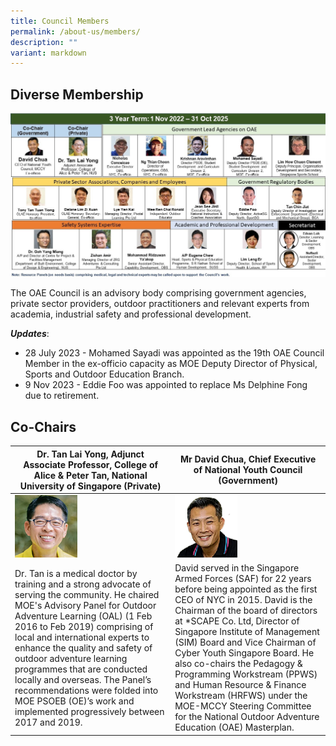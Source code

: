 ```yaml
---
title: Council Members
permalink: /about-us/members/
description: ""
variant: markdown
---
```

## Diverse Membership
![](/images/oae%20council%20diverse%20membership1.jpg)

The OAE Council is an advisory body comprising government agencies, private sector providers, outdoor practitioners and relevant experts from academia, industrial safety and professional development.

***Updates***:
* 28 July 2023 - Mohamed Sayadi was appointed as the 19th&nbsp;OAE Council Member in the ex-officio capacity as MOE Deputy Director of Physical, Sports and Outdoor Education Branch.
* 9 Nov 2023 - Eddie Foo was appointed to replace Ms Delphine Fong due to retirement.

## Co-Chairs

|Dr. Tan Lai Yong, Adjunct Associate Professor, College of Alice &amp; Peter Tan, National University of Singapore (Private) | Mr David Chua, Chief Executive of National Youth Council (Government) |
| -------- | -------- |
|![](/images/dr%20tanly.png)|![](/images/cedavid.png)|
|Dr. Tan is a medical doctor by training and a strong advocate of serving the community. He chaired MOE's Advisory Panel for Outdoor Adventure Learning (OAL) (1 Feb 2016 to Feb 2019) comprising of local and international experts to enhance the quality and safety of outdoor adventure learning programmes that are conducted locally and overseas. The Panel’s recommendations were folded into MOE PSOEB (OE)’s work and implemented progressively between 2017 and 2019.| David served in the Singapore Armed Forces (SAF) for 22 years before being appointed as the first CEO of NYC in 2015. David is the Chairman of the board of directors at *SCAPE Co. Ltd, Director of Singapore Institute of Management (SIM) Board and Vice Chairman of Cyber Youth Singapore Board. He also co-chairs the Pedagogy &amp; Programming Workstream (PPWS) and Human Resource &amp; Finance Workstream (HRFWS) under the MOE-MCCY Steering Committee for the National Outdoor Adventure Education (OAE) Masterplan.     |